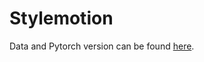 # Stylemotion
Data and Pytorch version can be found [here](https://github.com/wenyh1616/StyleMotion).
